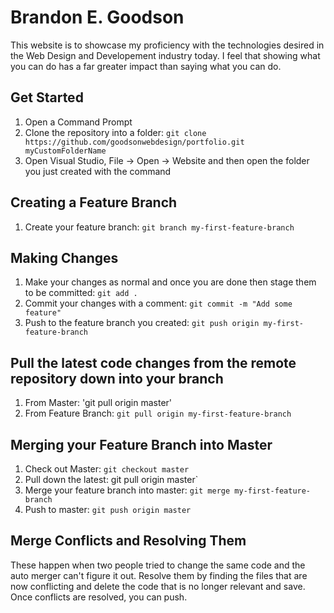 

# Brandon E. Goodson

This website is to showcase my proficiency with the technologies desired in the Web Design and Developement industry today. I feel that showing what you can do has a far greater impact than saying what you can do.


## Get Started

1. Open a Command Prompt
2. Clone the repository into a folder: `git clone https://github.com/goodsonwebdesign/portfolio.git myCustomFolderName`
3. Open Visual Studio, File -> Open -> Website and then open the folder you just created with the command

## Creating a Feature Branch
1. Create your feature branch: `git branch my-first-feature-branch`

## Making Changes
1. Make your changes as normal and once you are done then stage them to be committed: `git add .`
2. Commit your changes with a comment: `git commit -m "Add some feature"`
3. Push to the feature branch you created: `git push origin my-first-feature-branch`


## Pull the latest code changes from the remote repository down into your branch

1. From Master: 'git pull origin master'
2. From Feature Branch: `git pull origin my-first-feature-branch`


## Merging your Feature Branch into Master

1. Check out Master: `git checkout master`
2. Pull down the latest: git pull origin master`
3. Merge your feature branch into master: `git merge my-first-feature-branch`
4. Push to master: `git push origin master`



## Merge Conflicts and Resolving Them

These happen when two people tried to change the same code and the auto merger can't figure it out.
Resolve them by finding the files that are now conflicting and delete the code that is no longer relevant and save.
Once conflicts are resolved, you can push.


